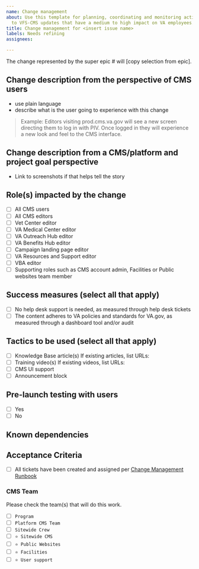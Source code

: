 ```yaml
---
name: Change management
about: Use this template for planning, coordinating and monitoring activities related
  to VFS-CMS updates that have a medium to high impact on VA employees.
title: Change management for <insert issue name>
labels: Needs refining
assignees: 

---
```


The change represented by the super epic # will [copy selection from epic].
 
## Change description from the perspective of CMS users
- use plain language
- describe what is the user going to experience with this change

> Example: Editors visiting prod.cms.va.gov will see a new screen directing them to log in with PIV. Once logged in they will experience a new look and feel to the CMS interface.

## Change description from a CMS/platform and project goal perspective
- Link to screenshots if that helps tell the story

## Role(s) impacted by the change
- [ ] All CMS users
- [ ] All CMS editors
- [ ] Vet Center editor
- [ ] VA Medical Center editor
- [ ] VA Outreach Hub editor
- [ ] VA Benefits Hub editor
- [ ] Campaign landing page editor
- [ ] VA Resources and Support editor
- [ ] VBA editor
- [ ] Supporting roles such as CMS account admin, Facilities or Public websites team member

## Success measures (select all that apply)
- [ ] No help desk support is needed, as measured through help desk tickets
- [ ] The content adheres to VA policies and standards for VA.gov, as measured through a dashboard tool and/or audit

## Tactics to be used (select all that apply)
- [ ] Knowledge Base article(s)
If existing articles, list URLs:
- [ ] Training video(s)
If existing videos, list URLs:
- [ ] CMS UI support
- [ ] Announcement block

## Pre-launch testing with users
- [ ] Yes
- [ ] No

## Known dependencies

## Acceptance Criteria
- [ ] All tickets have been created and assigned per [Change Management Runbook](https://github.com/department-of-veterans-affairs/va.gov-team/tree/master/products/facilities/change-management)

### CMS Team
Please check the team(s) that will do this work.

- [ ] `Program`
- [ ] `Platform CMS Team`
- [ ] `Sitewide Crew`
- [ ] `⭐️ Sitewide CMS`
- [ ] `⭐️ Public Websites`
- [ ] `⭐️ Facilities`
- [ ] `⭐️ User support`
